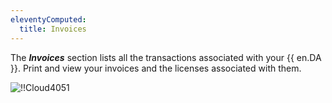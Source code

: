 ```yaml
---
eleventyComputed:
  title: Invoices
---
```

The ***Invoices*** section lists all the transactions associated with your {{ en.DA }}. Print and view your invoices and the licenses associated with them.  

![!!Cloud4051](https://webdevolutions.azureedge.net/docs/en/cloud/Cloud4051.png) 
